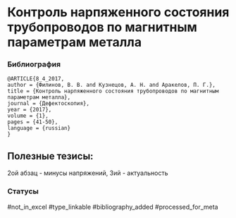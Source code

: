 # Контроль нарпяженного состояния трубопроводов по магнитным параметрам металла

### Библиография
```
@ARTICLE{8_4_2017,
author = {Филинов, В. В. and Кузнецов, А. Н. and Аракелов, П. Г.},
title = {Контроль нарпяженного состояния трубопроводов по магнитным параметрам металла},
journal = {Дефектоскопия},
year = {2017},
volume = {1},
pages = {41-50},
language = {russian}
}
```

## Полезные тезисы:

2ой абзац - минусы напряжений, 3ий - актуальность

### Статусы
#not_in_excel 
#type_linkable 
#bibliography_added
#processed_for_meta
